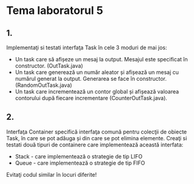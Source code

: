 # Tema laboratorul 5
## 1. 
Implementaţi si testati interfaţa Task în cele 3 moduri de mai jos:

* Un task care să afișeze un mesaj la output. Mesajul este specificat în constructor. (OutTask.java) 
* Un task care generează un număr aleator și afișează un mesaj cu numărul generat la output. Generarea se face în constructor. (RandomOutTask.java)
* Un task care incrementează un contor global și afișează valoarea contorului după fiecare incrementare (CounterOutTask.java).


## 2. 
Interfaţa Container specifică interfaţa comună pentru colecţii de obiecte Task, în care se pot adăuga și din care se pot elimina elemente.
Creaţi si testati două tipuri de containere care implementează această interfata:

* Stack - care implementează o strategie de tip LIFO
* Queue - care implementează o strategie de tip FIFO

Evitaţi codul similar în locuri diferite!
